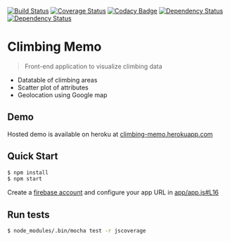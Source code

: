 [![Build Status](https://travis-ci.org/cmizony/climbing-memo.svg?branch=master)](https://travis-ci.org/cmizony/climbing-memo)
[![Coverage Status](https://coveralls.io/repos/cmizony/climbing_memo/badge.svg?branch=master)](https://coveralls.io/r/cmizony/climbing_memo?branch=master)
[![Codacy Badge](https://www.codacy.com/project/badge/14fe4dbebbf54586a11e1b7aa59879f2)](https://www.codacy.com/public/cmizony/climbing_memo)
[![Dependency Status](https://www.versioneye.com/user/projects/54e567e1d1ec573c990006aa/badge.svg?style=flat)](https://www.versioneye.com/user/projects/54e567e1d1ec573c990006aa)
[![Dependency Status](https://www.versioneye.com/user/projects/54f3a16f4f31083e1b000826/badge.svg?style=flat)](https://www.versioneye.com/user/projects/54f3a16f4f31083e1b000826)


# Climbing Memo

> Front-end application to visualize climbing data

* Datatable of climbing areas
* Scatter plot of attributes
* Geolocation using Google map

Demo
-----

Hosted demo is available on heroku at [climbing-memo.herokuapp.com](http://climbing-memo.herokuapp.com/)

Quick Start
-----

```sh
$ npm install
$ npm start
```
Create a [firebase account](https://www.firebase.com/) and configure your app URL in [app/app.js#L16](app/app.js)

Run tests
-----


```sh
$ node_modules/.bin/mocha test -r jscoverage
```
